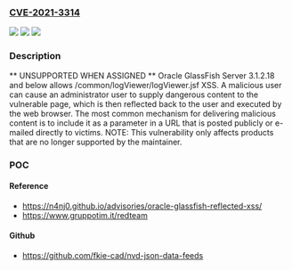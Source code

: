 ### [CVE-2021-3314](https://cve.mitre.org/cgi-bin/cvename.cgi?name=CVE-2021-3314)
![](https://img.shields.io/static/v1?label=Product&message=n%2Fa&color=blue)
![](https://img.shields.io/static/v1?label=Version&message=n%2Fa&color=blue)
![](https://img.shields.io/static/v1?label=Vulnerability&message=n%2Fa&color=brighgreen)

### Description

** UNSUPPORTED WHEN ASSIGNED ** Oracle GlassFish Server 3.1.2.18 and below allows /common/logViewer/logViewer.jsf XSS. A malicious user can cause an administrator user to supply dangerous content to the vulnerable page, which is then reflected back to the user and executed by the web browser. The most common mechanism for delivering malicious content is to include it as a parameter in a URL that is posted publicly or e-mailed directly to victims. NOTE: This vulnerability only affects products that are no longer supported by the maintainer.

### POC

#### Reference
- https://n4nj0.github.io/advisories/oracle-glassfish-reflected-xss/
- https://www.gruppotim.it/redteam

#### Github
- https://github.com/fkie-cad/nvd-json-data-feeds


